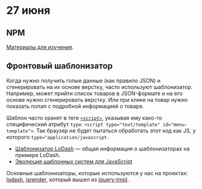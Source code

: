 # 27 июня

## NPM
[Материалы для изучения](../../../learn/npm.md).

## Фронтовый шаблонизатор
Когда нужно получить голые данные (как правило JSON) и сгенерировать на их основе верстку, часто используют шаблонизатор. Например, может прийти список товаров в JSON-формате и на его основе нужно сгенерировать верстку. Или при клике на товар нужно показать попап с подробной информацией о товаре.

Шаблон часто хранят в теге [`<script>`](http://learn.javascript.ru/template-lodash#хранение-шаблона-в-документе), указывая ему како-то специфический атрибут `type`: `<script type="text/template" id="menu-template">`. Так браузер не будет пытаться обработать этот код как JS, у которого `type="application/javascript`.

* [Шаблонизатор LoDash](http://learn.javascript.ru/template-lodash) — общая информация о шаблонизаторах на примере LoDash.
* [Эволюция шаблонных систем для JavaScript](http://learn.javascript.ru/templates)

Основные шаблонизаторы, которые используются у нас на проектах: [lodash](https://learn.javascript.ru/template-lodash), [jsrender](https://www.jsviews.com/#jsrender), который вышел из [jquery-tmpl](https://github.com/BorisMoore/jquery-tmpl).


